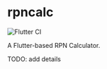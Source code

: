 # rpncalc

![Flutter CI](https://github.com/apesic/rpncalc/workflows/Flutter%20CI/badge.svg)

A Flutter-based RPN Calculator.

TODO: add details
